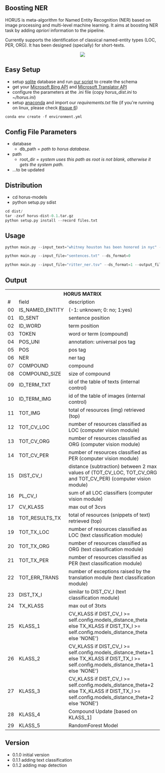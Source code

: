 ## Boosting NER
HORUS is meta-algorithm for Named Entity Recognition (NER) based on image processing and multi-level machine learning. It aims at boosting NER task by adding <i>apriori</i> information to the pipeline. 

Currently supports the identification of classical named-entity types (LOC, PER, ORG). It has been designed (specially) for short-texts.  
<p align="center">
<img src=http://dne5.com/whitney_example_peq.png />
</p>

## Easy Setup
- setup [sqlite](https://sqlite.org/) database and run [our script](https://github.com/dnes85/horus-models/blob/master/horus/cache/database/horus.db.sql) to create the schema
- get your [Microsoft Bing API](https://datamarket.azure.com/dataset/bing/search) and [Microsoft Translator API](https://datamarket.azure.com/developer/applications/register)
- configure the parameters at the .ini file (copy _horus_dist.ini_ to _~/horus.ini_)
- setup [anaconda](https://anaconda.org/) and import our _requirements.txt_ file (if you're running on linux, please check [#issue 6](https://github.com/dnes85/horus-models/issues/6)) 
```python 
conda env create -f environment.yml 
```

## Config File Parameters
- database
    - db_path = *path to horus database.*
- path 
    - root_dir = *system uses this path as root is not blank, otherwise it gets the system path.*
- ...to be updated

## Distribution
- cd horus-models
- python setup.py sdist

```python
cd dist/
tar -zxvf horus-dist-0.1.tar.gz
python setup.py install --record files.txt
```

## Usage 
```python
python main.py --input_text="whitney houston has been honored in nyc" --ds_format=0 --output_format="csv"

python main.py --input_file="sentences.txt" --ds_format=0

python main.py --input_file="ritter_ner.tsv" --ds_format=1 --output_file="metadata" --output_format="json"
```

## Output
<table>
  <tr>
    <th colspan="3">HORUS MATRIX</th>
  </tr>
  <tr>
    <td>#</td>
    <td>field</td>
    <td>description</td>
  </tr>
  <tr>
    <td>00</td>
    <td>IS_NAMED_ENTITY</td>
    <td>(-1: unknown; 0: no; 1:yes)</td>
  </tr>
  <tr>
    <td>01</td>
    <td>ID_SENT</td>
    <td>sentence position</td>
  </tr>
  <tr>
    <td>02</td>
    <td>ID_WORD</td>
    <td>term position</td>
  </tr>
  <tr>
    <td>03</td>
    <td>TOKEN</td>
    <td>word or term (compound)</td>
  </tr>
  <tr>
    <td>04</td>
    <td>POS_UNI</td>
    <td>annotation: universal pos tag</td>
  </tr>
  <tr>
    <td>05</td>
    <td>POS</td>
    <td>pos tag</td>
  </tr>
  <tr>
    <td>06</td>
    <td>NER</td>
    <td>ner tag</td>
  </tr>
  <tr>
    <td>07</td>
    <td>COMPOUND</td>
    <td>compound</td>
  </tr>
  <tr>
    <td>08</td>
    <td>COMPOUND_SIZE</td>
    <td>size of compound</td>
  </tr>
  <tr>
    <td>09</td>
    <td>ID_TERM_TXT</td>
    <td>id of the table of texts (internal control)</td>
  </tr>
  <tr>
    <td>10</td>
    <td>ID_TERM_IMG</td>
    <td>id of the table of images (internal control)</td>
  </tr>
  <tr>
    <td>11</td>
    <td>TOT_IMG</td>
    <td>total of resources (img) retrieved (top)</td>
  </tr>
  <tr>
    <td>12</td>
    <td>TOT_CV_LOC</td>
    <td>number of resources classified as LOC (computer vision module)</td>
  </tr>
  <tr>
    <td>13</td>
    <td>TOT_CV_ORG</td>
    <td>number of resources classified as ORG (computer vision module)</td>
  </tr>
  <tr>
    <td>14</td>
    <td>TOT_CV_PER</td>
    <td>number of resources classified as PER (computer vision module)</td>
  </tr>
  <tr>
    <td>15</td>
    <td>DIST_CV_I</td>
    <td>distance (subtraction) between 2 max values of (TOT_CV_LOC, TOT_CV_ORG and TOT_CV_PER) (computer vision module)</td>
  </tr>
  <tr>
    <td>16</td>
    <td>PL_CV_I</td>
    <td>sum of all LOC classifiers (computer vision module)</td>
  </tr>
  <tr>
    <td>17</td>
    <td>CV_KLASS</td>
    <td>max out of 3cvs</td>
  </tr>
  <tr>
    <td>18</td>
    <td>TOT_RESULTS_TX</td>
    <td>total of resources (snippets of text) retrieved (top)</td>
  </tr>
  <tr>
    <td>19</td>
    <td>TOT_TX_LOC</td>
    <td>number of resources classified as LOC (text classification module)</td>
  </tr>
  <tr>
    <td>20</td>
    <td>TOT_TX_ORG</td>
    <td>number of resources classified as ORG (text classification module)</td>
  </tr>
  <tr>
    <td>21</td>
    <td>TOT_TX_PER</td>
    <td>number of resources classified as PER (text classification module)</td>
  </tr>
  <tr>
    <td>22</td>
    <td>TOT_ERR_TRANS</td>
    <td>number of exceptions raised by the translation module (text classification module)</td>
  </tr>
  <tr>
    <td>23</td>
    <td>DIST_TX_I</td>
    <td>similar to DIST_CV_I (text classification module)</td>
  </tr>
  <tr>
    <td>24</td>
    <td>TX_KLASS</td>
    <td>max out of 3txts</td>
  </tr>
  <tr>
    <td>25</td>
    <td>KLASS_1</td>
    <td>CV_KLASS if DIST_CV_I &gt;= self.config.models_distance_theta else TX_KLASS if DIST_TX_I &gt;= self.config.models_distance_theta else 'NONE')</td>
  </tr>
  <tr>
    <td>26</td>
    <td>KLASS_2</td>
    <td>CV_KLASS if DIST_CV_I &gt;= self.config.models_distance_theta+1 else TX_KLASS if DIST_TX_I &gt;= self.config.models_distance_theta+1 else 'NONE')</td>
  </tr>
  <tr>
    <td>27</td>
    <td>KLASS_3</td>
    <td>CV_KLASS if DIST_CV_I &gt;= self.config.models_distance_theta+2 else TX_KLASS if DIST_TX_I &gt;= self.config.models_distance_theta+2 else 'NONE')</td>
  </tr>
  <tr>
    <td>28</td>
    <td>KLASS_4</td>
    <td>Compound Update [based on KLASS_1]</td>
  </tr>
  <tr>
    <td>29</td>
    <td>KLASS_5</td>
    <td>RandomForest Model</td>
  </tr>
</table>

## Version
- 0.1.0 initial version
- 0.1.1 adding text classification
- 0.1.2 adding map detection
